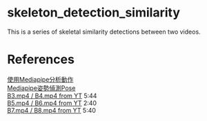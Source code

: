 # skeleton_detection_similarity

This is a series of skeletal similarity detections between two videos.



# References
[使用Mediapipe分析動作](https://hackmd.io/@am534143/r1pch8Y1p#%E4%BD%BF%E7%94%A8Mediapipe%E5%88%86%E6%9E%90%E5%8B%95%E4%BD%9C)\
[Mediapipe姿勢偵測Pose](https://steam.oxxostudio.tw/category/python/ai/ai-mediapipe-pose.html)\
[B3.mp4 / B4.mp4 from YT](https://www.youtube.com/watch?v=fnoN_HjGm7g&t=370s) 5:44\
[B5.mp4 / B6.mp4 from YT](https://www.youtube.com/watch?v=_zkmY1H0uRo) 2:40\
[B7.mp4 / B8.mp4 from YT](https://www.youtube.com/watch?v=LmrKejHOaG4&t=347s) 5:40
